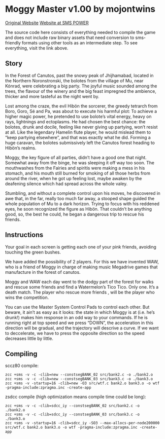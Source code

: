 # Moggy Master v1.00 by mojontwins
[Original Website](http://www.mojontwins.com/juegos_mojonos/moggy-master/)
[Website at SMS POWER](http://www.smspower.org/Homebrew/MoggyMaster-SMS)

The source code here consists of everything needed to compile the game and does not include raw binary assets that need conversion to sms-friendly formats using other tools as an intermediate step.  To see everything, visit the link above.

## Story

In the Forest of Canutos, past the snowy peak of Jhijhamabad, located in the Northern Noronstronski, the bolotes from the village of Mu, near Kónrad, were celebrating a big party. The joyful music sounded among the trees, the flavour of the winery and the big feast impregned the ambience, thicker and more tasteful as the night went by.

Lost among the craze, the evil Hibön the sorcerer, the greedy tetrarch from Boro, Goro, Sé and Pa, was about to execute his harmful plot: To achieve a higher magic power, he pretended to use bolote’s vital energy, heavy on rays, lightnings and ectoplasms. He had chosen the best chance: the bolotes, drunk and docile, feeling like never giving up partying, won’t resist at all. Like the legendary Hamelin flute player, he would mislead them to “keep partying elsewhere”, and that was exactly what he did. Forming a huge caravan, the bolotes submissively left the Canutos forest heading to Hibön’s realms.

Moggy, the key figure of all parties, didn’t have a good one that night. Somewhat away from the binge, he was sleeping it off way too soon. The mouthwashes from the Fairies and spiritis were making a mess in his stomach, and his mouth still burned for smoking of all those herbs from around the river, when he got up feeling lost, maybe awaken by the deafening silence which had spread across the whole valey.

Stumbling, and without a complete control upon his moves, he discovered in awe that, in the far, really too much far away, a stooped shape guided the whole population of Mu to a dark horizon. Trying to focus with his reddened eyes, he soon recognized the figure as Hibön. That couldn’t be anything good, so, the best he could, he began a dangerous trip to rescue his friends.

## Instructions

Your goal in each screen is getting each one of your pink friends, avoiding touching the green bushes.

We have added the possibility of 2 players. For this we have invented WAW, who is a friend of Moggy in charge of making music Megadrive games that manufacture in the forest of canutos.

Moggy and WAW each day went to the dodgy part of the forest for walks and rescue some friends and find a Watermelon’s Tico Tico. Only one. It’s a death match. The player who rescue more friends , will be the player who wins the competition.

You can use the Master System Control Pads to control each other. But beware, it ain’t as easy as it looks: the state in which Moggy is at (i.e. he’s drunk!) makes him response in an odd way to your commands. If he is running right at top speed and we press “DOWN”, the acceleration in this direction will be gradual, and the trajectory will descrive a curve. If we want to deccelerate, we have to press the opposite direction so the speed decreases little by little.

## Compiling

sccz80 compile:
~~~
zcc +sms -v -c -clib=new --constsegBANK_02 src/bank2.c -o ./bank2.o
zcc +sms -v -c -clib=new --constsegBANK_03 src/bank3.c -o ./bank3.o
zcc +sms -v -startup=16 -clib=new -O3 src/wtf.c bank2.o bank3.o -o wtf -pragma-include:zpragma.inc -create-app
~~~
zsdcc compile (high optimization means compile time could be long):
~~~
zcc +sms -v -c -clib=sdcc_iy --constsegBANK_02 src/bank2.c -o ./bank2.o
zcc +sms -v -c -clib=sdcc_iy --constsegBANK_03 src/bank3.c -o ./bank3.o
zcc +sms -v -startup=16 -clib=sdcc_iy -SO3 --max-allocs-per-node200000 src/wtf.c bank2.o bank3.o -o wtf -pragma-include:zpragma.inc -create-app
~~~
